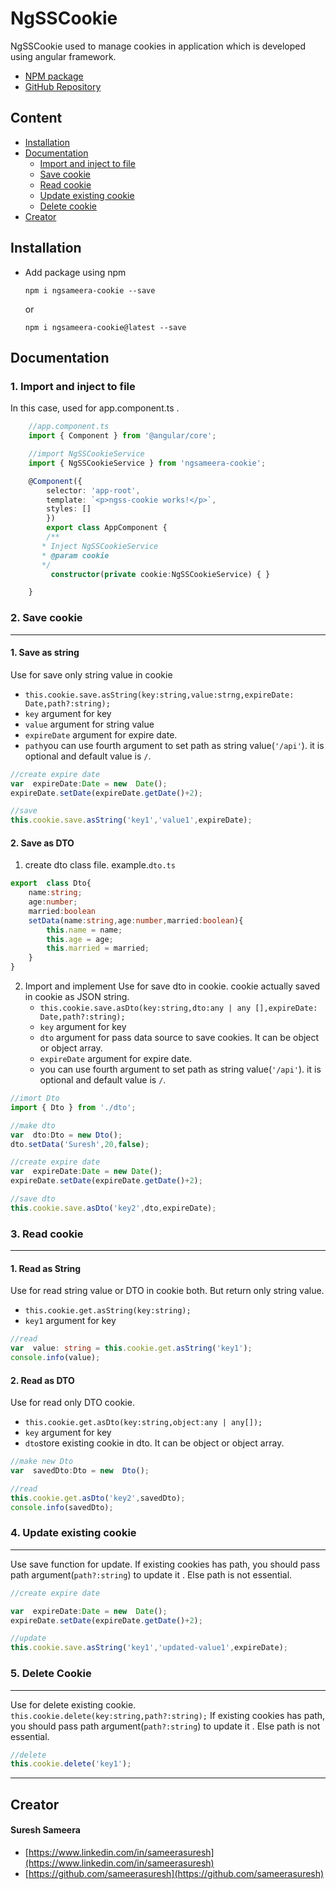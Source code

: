 # NgSSCookie
NgSSCookie used to manage cookies in application which is developed using angular framework.
- [NPM package](https://www.npmjs.com/package/ngsameera-cookie)
- [GitHub Repository](https://github.com/sameerasuresh/ngsameera-cookie)
## Content 
 - [Installation](#installation)
 - [Documentation](#documentation)
	 - [Import and inject to file](#save-cookie)
	 - [Save cookie](#save-cookie)
	 - [Read cookie](#read-cookie)
	 - [Update existing cookie](#update-existing-cookie)
	 - [Delete cookie](#delete-cookie)
 - [Creator](#creater)
## Installation

 - Add package using npm
	 ```
	 npm i ngsameera-cookie --save
	 ```
	 or
	 ```
	 npm i ngsameera-cookie@latest --save
	 ```

## Documentation
 ### 1. Import and inject to file
 In this case, used for app.component.ts .
```typescript
	//app.component.ts
	import { Component } from '@angular/core';

	//import NgSSCookieService
	import { NgSSCookieService } from 'ngsameera-cookie';

	@Component({
		selector: 'app-root',
		template: `<p>ngss-cookie works!</p>`,
		styles: []
		})
		export class AppComponent {
	    /**
	   * Inject NgSSCookieService
	   * @param cookie
	   */
		 constructor(private cookie:NgSSCookieService) { }

	}
```
### 2. Save cookie
---
#### 1. Save as string
Use for save only string value in cookie
- ```this.cookie.save.asString(key:string,value:strng,expireDate: Date,path?:string);```
 - ```key``` argument for key
 - ```value``` argument for string value
 - ```expireDate``` argument for expire date.
 - ```path```you can use fourth argument to set path as string value(```'/api'```).
	it is optional and default value is ```/```.
```typescript
//create expire date
var  expireDate:Date = new  Date();
expireDate.setDate(expireDate.getDate()+2);

//save
this.cookie.save.asString('key1','value1',expireDate);
```
#### 2. Save as DTO
1. create dto class file. example.```dto.ts```
```typescript
export  class Dto{
	name:string;
	age:number;
	married:boolean
	setData(name:string,age:number,married:boolean){
		this.name = name;
		this.age = age;
		this.married = married;
	}
}
```
2. Import and implement
	Use for save dto in cookie. cookie actually saved in cookie as JSON string.
	- ```this.cookie.save.asDto(key:string,dto:any | any [],expireDate: Date,path?:string);```
	 - ```key``` argument for key
	 - ```dto``` argument for pass data source to save cookies. It can be 					object or object array.
	 - ```expireDate``` argument for expire date.
	 - you can use fourth argument to set path as string value(```'/api'```).
		it is optional and default value is ```/```.
```typescript
//imort Dto
import { Dto } from './dto';	

//make dto
var  dto:Dto = new Dto();
dto.setData('Suresh',20,false);

//create expire date
var  expireDate:Date = new Date();
expireDate.setDate(expireDate.getDate()+2);

//save dto
this.cookie.save.asDto('key2',dto,expireDate);
```
### 3. Read cookie
------
#### 1. Read as String
Use for read string value or DTO in cookie both. But return only string value.
- ```this.cookie.get.asString(key:string);```
 - ```key1``` argument for key
```typescript
//read
var  value: string = this.cookie.get.asString('key1');
console.info(value);
```
#### 2. Read as DTO
Use for read only DTO cookie.
- ```this.cookie.get.asDto(key:string,object:any | any[]);```
- ```key``` argument for key
- ```dto```store existing cookie in dto. It can be object or object array.
```typescript
//make new Dto
var  savedDto:Dto = new  Dto();

//read
this.cookie.get.asDto('key2',savedDto);
console.info(savedDto);
```
### 4. Update existing cookie
-----
Use save function for update. If existing cookies has path, you should pass path argument(```path?:string```) to update it . Else path is not essential.
```typescript
//create expire date

var  expireDate:Date = new  Date();
expireDate.setDate(expireDate.getDate()+2);

//update
this.cookie.save.asString('key1','updated-value1',expireDate);
```
### 5. Delete Cookie
------
Use for delete existing cookie. 
```this.cookie.delete(key:string,path?:string);```
If existing cookies has path, you should pass path argument(```path?:string```) to update it . Else path is not essential.
```typescript 
//delete
this.cookie.delete('key1');
```
--------
## Creator
#### Suresh Sameera
- [https://www.linkedin.com/in/sameerasuresh](https://www.linkedin.com/in/sameerasuresh)
- [https://github.com/sameerasuresh](https://github.com/sameerasuresh)
    
